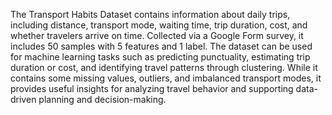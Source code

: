 The Transport Habits Dataset contains information about daily trips, including distance, transport mode, waiting time, trip duration, cost, and whether travelers arrive on time. Collected via a Google Form survey, it includes 50 samples with 5 features and 1 label. The dataset can be used for machine learning tasks such as predicting punctuality, estimating trip duration or cost, and identifying travel patterns through clustering. While it contains some missing values, outliers, and imbalanced transport modes, it provides useful insights for analyzing travel behavior and supporting data-driven planning and decision-making.